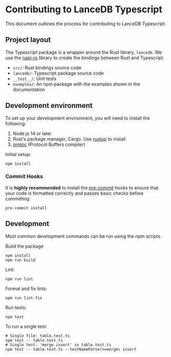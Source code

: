 # Contributing to LanceDB Typescript

This document outlines the process for contributing to LanceDB Typescript.

## Project layout

The Typescript package is a wrapper around the Rust library, `lancedb`. We use
the [napi-rs](https://napi.rs/) library to create the bindings between Rust and
Typescript.

* `src/`: Rust bindings source code
* `lancedb/`: Typescript package source code
* `__test__/`: Unit tests
* `examples/`: An npm package with the examples shown in the documentation

## Development environment

To set up your development environment, you will need to install the following:

1. Node.js 14 or later
2. Rust's package manager, Cargo. Use [rustup](https://rustup.rs/) to install.
3. [protoc](https://grpc.io/docs/protoc-installation/) (Protocol Buffers compiler)

Initial setup:

```shell
npm install
```

### Commit Hooks

It is **highly recommended** to install the [pre-commit](https://pre-commit.com/) hooks to ensure that your
code is formatted correctly and passes basic checks before committing:

```shell
pre-commit install
```

## Development

Most common development commands can be run using the npm scripts.

Build the package

```shell
npm install
npm run build
```

Lint:

```shell
npm run lint
```

Format and fix lints:

```shell
npm run lint-fix
```

Run tests:

```shell
npm test
```

To run a single test:

```shell
# Single file: table.test.ts
npm test -- table.test.ts
# Single test: 'merge insert' in table.test.ts
npm test -- table.test.ts --testNamePattern=merge\ insert
```
